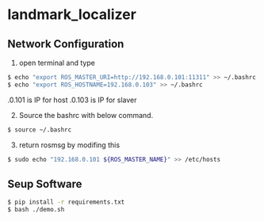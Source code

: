 # landmark_localizer

## Network Configuration
1. open terminal and type
```sh
$ echo "export ROS_MASTER_URI=http://192.168.0.101:11311" >> ~/.bashrc
$ echo "export ROS_HOSTNAME=192.168.0.103" >> ~/.bashrc
```
.0.101 is IP for host
.0.103 is IP for slaver

2. Source the bashrc with below command.
```sh
$ source ~/.bashrc
```

3. return rosmsg by modifing this
```sh
$ sudo echo "192.168.0.101 ${ROS_MASTER_NAME}" >> /etc/hosts
```

## Seup Software
```sh
$ pip install -r requirements.txt
$ bash ./demo.sh
```
